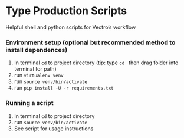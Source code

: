 # Type Production Scripts
Helpful shell and python scripts for Vectro’s workflow


### Environment setup (optional but recommended method to install dependences)
1. In terminal `cd` to project directory (tip: type `cd ` then drag folder into terminal for path)
2. run `virtualenv venv` 
3. run `source venv/bin/activate`
4. run `pip install -U -r requirements.txt`

### Running a script
1. In terminal `cd` to project directory
2. run `source venv/bin/activate`
3. See script for usage instructions